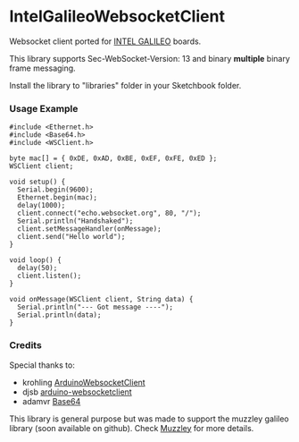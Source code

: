 IntelGalileoWebsocketClient
==============================

Websocket client ported for [INTEL GALILEO](http://arduino.cc/en/ArduinoCertified/IntelGalileo) boards.

This library supports Sec-WebSocket-Version: 13 and binary **multiple** binary frame messaging.

Install the library to "libraries" folder in your Sketchbook folder. 



### Usage Example
``` galileo
#include <Ethernet.h>
#include <Base64.h>
#include <WSClient.h>

byte mac[] = { 0xDE, 0xAD, 0xBE, 0xEF, 0xFE, 0xED };
WSClient client;

void setup() {
  Serial.begin(9600);
  Ethernet.begin(mac);
  delay(1000);
  client.connect("echo.websocket.org", 80, "/");
  Serial.println("Handshaked");
  client.setMessageHandler(onMessage);
  client.send("Hello world");
}

void loop() {
  delay(50);
  client.listen();
}

void onMessage(WSClient client, String data) {
  Serial.println("--- Got message ----");
  Serial.println(data);
}
```



### Credits
Special thanks to:
  - krohling [ArduinoWebsocketClient](https://github.com/krohling/ArduinoWebsocketClient)
  - djsb [arduino-websocketclient](https://github.com/djsb/arduino-websocketclient)
  - adamvr [Base64](https://github.com/adamvr/arduino-base64)


This library is general purpose but was made to support the muzzley galileo library (soon available on github). Check [Muzzley](http://www.muzzley.com) for more details.